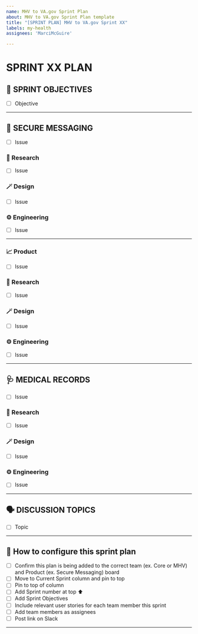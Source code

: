 ```yaml
---
name: MHV to VA.gov Sprint Plan
about: MHV to VA.gov Sprint Plan template
title: "[SPRINT PLAN] MHV to VA.gov Sprint XX"
labels: my-health
assignees: 'MarciMcGuire'

---
```

# SPRINT XX PLAN

## 🎯 SPRINT OBJECTIVES
- [ ] Objective

<hr>

## :incoming_envelope: SECURE MESSAGING
- [ ] Issue

### 🔎 Research
- [ ] Issue

### 🪄 Design
- [ ] Issue

### ⚙️ Engineering
- [ ] Issue

<hr>

### :chart_with_upwards_trend: Product
- [ ] Issue

### 🔎 Research
- [ ] Issue

### 🪄 Design
- [ ] Issue

### ⚙️ Engineering
- [ ] Issue

<hr>


## 	:stethoscope: MEDICAL RECORDS
- [ ] Issue

### 🔎 Research
- [ ] Issue

### 🪄 Design
- [ ] Issue

### ⚙️ Engineering
- [ ] Issue

<hr>


## :speaking_head: DISCUSSION TOPICS 
- [ ] Topic


<hr>

## 🌟 How to configure this sprint plan
- [ ] Confirm this plan is being added to the correct team (ex. Core or MHV) and Product (ex. Secure Messaging) board
- [ ] Move to Current Sprint column and pin to top
- [ ] Pin to top of column
- [ ] Add Sprint number at top ⬆️
- [ ] Add Sprint Objectives
- [ ] Include relevant user stories for each team member this sprint
- [ ] Add team members as assignees
- [ ] Post link on Slack

---
